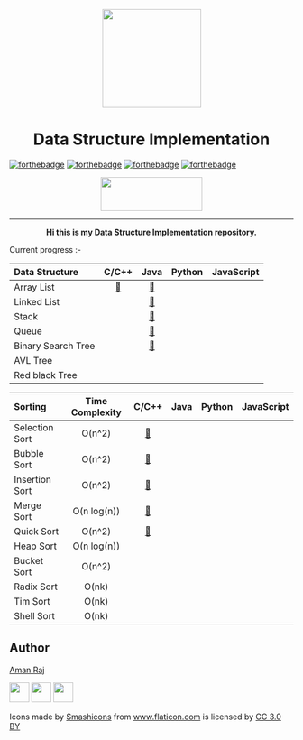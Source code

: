 <p align="center"><img src="https://image.flaticon.com/icons/svg/302/302389.svg" align="center" width="175"></p>
<h1 align="center">Data Structure Implementation</h1>

[![forthebadge](https://forthebadge.com/images/badges/made-with-c-plus-plus.svg)](https://forthebadge.com)
[![forthebadge](https://forthebadge.com/images/badges/made-with-java.svg)](https://forthebadge.com)
[![forthebadge](https://forthebadge.com/images/badges/made-with-python.svg)](https://forthebadge.com)
[![forthebadge](https://forthebadge.com/images/badges/made-with-javascript.svg)](https://forthebadge.com)
<p align="center">
  <img width="180" height="60" src="https://forthebadge.com/images/badges/built-with-love.svg">
</p>
<hr>
<p align="center"><b>Hi this is my Data Structure Implementation repository.</b>
</p>


Current progress :-


| Data Structure | C/C++ | Java | Python | JavaScript |
|:--------------|:----------------:|:----------------:|:----------------:|:-----------------:|
| Array List |   [📜](https://github.com/AmanRaj1608/DS-Implementation/tree/master/C%2B%2B/ArrayList)     |   [📜](https://github.com/AmanRaj1608/DS-Implementation/tree/master/Java/1_ArrayList)    |            |             |
| Linked List |         |   [📜](https://github.com/AmanRaj1608/DS-Implementation/tree/master/Java/2_LinkedList)     |            |             |
| Stack |               |    [📜](https://github.com/AmanRaj1608/DS-Implementation/tree/master/Java/3_Stack)   |            |             |
| Queue |               |    [📜](https://github.com/AmanRaj1608/DS-Implementation/tree/master/Java/4_Queue)    |            |             |
| Binary Search Tree |  |    [📜](https://github.com/AmanRaj1608/DS-Implementation/tree/master/Java/5_BST)      |            |             |
| AVL Tree |  |  |  |
| Red black Tree |  |  |  |



| Sorting | Time Complexity |C/C++ | Java | Python | JavaScript |
|:--------------|:----------------:|:----------------:|:----------------:|:-----------------:|:-----------------:|
| Selection Sort | O(n^2)      | [📜](https://github.com/AmanRaj1608/DS-Implementation/blob/master/C%2B%2B/Sorting/SelectionSort.cpp) |    |      |     |
| Bubble Sort    | O(n^2)      | [📜](https://github.com/AmanRaj1608/DS-Implementation/blob/master/C%2B%2B/Sorting/BubbleSort.cpp) |    |            |      |
| Insertion Sort | O(n^2)      | [📜](https://github.com/AmanRaj1608/DS-Implementation/blob/master/C%2B%2B/Sorting/InserionSort.cpp) |    |            |             |
| Merge Sort     | O(n log(n)) | [📜](https://github.com/AmanRaj1608/DS-Implementation/blob/master/C%2B%2B/Sorting/MergeSort.cpp) |    |  |  |
| Quick Sort     | O(n^2)      | [📜](https://github.com/AmanRaj1608/DS-Implementation/blob/master/C%2B%2B/Sorting/QuickSort.cpp) |    |            |             |
| Heap Sort      | O(n log(n)) |  |    |            |             |
| Bucket Sort    | O(n^2)      |        |     |  | |
| Radix Sort     | O(nk)       |        |     |  | |
| Tim Sort       | O(nk)       |        |     |  | |
| Shell Sort     | O(nk)       |        |     |  | |


## Author

[Aman Raj](https://github.com/amanraj1608)

[<img src="https://image.flaticon.com/icons/svg/185/185964.svg" width="35" padding="30">](https://linkedin.com/in/amanraj1608)
[<img src="https://image.flaticon.com/icons/svg/174/174855.svg" width="35" padding="30">](https://www.instagram.com/amanraj1608/)
[<img src="https://image.flaticon.com/icons/svg/145/145812.svg" width="35" padding="30">](https://twitter.com/amanraj1608)


<div>Icons made by <a href="https://www.flaticon.com/authors/smashicons" title="Smashicons">Smashicons</a> from <a href="https://www.flaticon.com/" title="Flaticon">www.flaticon.com</a> is licensed by <a href="http://creativecommons.org/licenses/by/3.0/" title="Creative Commons BY 3.0" target="_blank">CC 3.0 BY</a></div>
